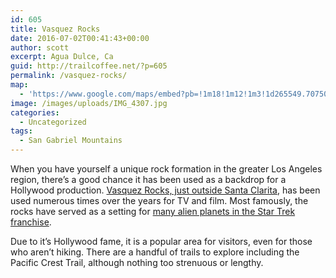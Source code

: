 ```yaml
---
id: 605
title: Vasquez Rocks
date: 2016-07-02T00:41:43+00:00
author: scott
excerpt: Agua Dulce, Ca
guid: http://trailcoffee.net/?p=605
permalink: /vasquez-rocks/
map:
  - 'https://www.google.com/maps/embed?pb=!1m18!1m12!1m3!1d265549.70750517654!2d-118.45999183627676!3d34.48915970192933!2m3!1f0!2f0!3f0!3m2!1i1024!2i768!4f13.1!3m3!1m2!1s0x80c28aa2e0853473%3A0xe90a5b70501e8dd0!2sVasquez+Rocks+Natural+Area+Park!5e1!3m2!1sen!2sus!4v1467418905965'
image: /images/uploads/IMG_4307.jpg
categories:
  - Uncategorized
tags:
  - San Gabriel Mountains
---
```

When you have yourself a unique rock formation in the greater Los Angeles region, there’s a good chance it has been used as a backdrop for a Hollywood production. <a href="http://parks.lacounty.gov/wps/portal/dpr/Parks/Vasquez_Rocks_Natural_Area">Vasquez Rocks, just outside Santa Clarita</a>, has been used numerous times over the years for TV and film. Most famously, the rocks have served as a setting for <a href="http://memory-alpha.wikia.com/wiki/Vasquez_Rocks">many alien planets in the Star Trek franchise</a>.

Due to it’s Hollywood fame, it is a popular area for visitors, even for those who aren’t hiking. There are a handful of trails to explore including the Pacific Crest Trail, although nothing too strenuous or lengthy.

